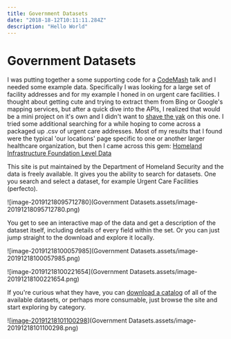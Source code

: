 ```yaml
---
title: Government Datasets
date: "2018-18-12T10:11:11.284Z"
description: "Hello World"
---
```

# Government Datasets

I was putting together a some supporting code for a [CodeMash](https://www.codemash.org/) talk and I needed some example data. Specifically I was looking for a large set of facility addresses and for my example I honed in on urgent care facilities. I thought about getting cute and trying to extract them from Bing or Google's mapping services, but after a quick dive into the APIs, I realized that would be a mini project on it's own and I didn't want to [shave the yak](https://www.techopedia.com/definition/15511/yak-shaving) on this one. I tried some additional searching for a while hoping to come across a packaged up .csv of urgent care addresses. Most of my results that I found were the typical 'our locations' page specific to one or another larger healthcare organization, but then I came across this gem: [Homeland Infrastructure Foundation Level Data](https://hifld-geoplatform.opendata.arcgis.com/)

This site is put maintained by the Department of Homeland Security and the data is freely available. It gives you the ability to search for datasets. One you search and select a dataset, for example Urgent Care Facilities (perfecto).

![image-20191218095712780](Government Datasets.assets/image-20191218095712780.png)

You get to see an interactive map of the data and get a description of the dataset itself, including details of every field within the set. Or you can just jump straight to the download and explore it locally.

![image-20191218100057985](Government Datasets.assets/image-20191218100057985.png)

![image-20191218100221654](Government Datasets.assets/image-20191218100221654.png)



If you're curious what they have, you can [download a catalog](https://gii.dhs.gov/hifld/content/hifld-data-catalog) of all of the available datasets, or perhaps more consumable, just browse the site and start exploring by category.

![[image-20191218101100298](https://hifld-geoplatform.opendata.arcgis.com/)](Government Datasets.assets/image-20191218101100298.png)